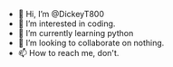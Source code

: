- 👋 Hi, I’m @DickeyT800
- 👀 I’m interested in coding.
- 🌱 I’m currently learning python
- 💞️ I’m looking to collaborate on nothing.
- 📫 How to reach me, don't.

<!---
DickeyT800/DickeyT800 is a ✨ special ✨ repository because its `README.md` (this file) appears on your GitHub profile.
You can click the Preview link to take a look at your changes.
--->

